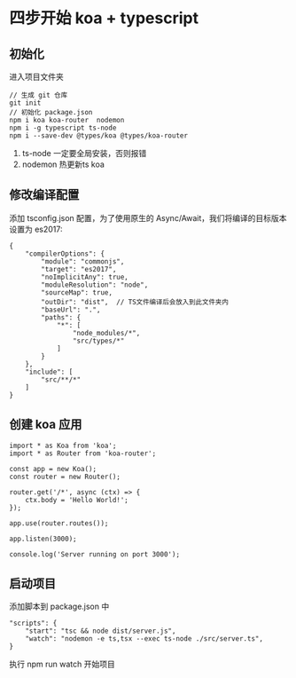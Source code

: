 
# 四步开始 koa + typescript
## 初始化
进入项目文件夹

```
// 生成 git 仓库
git init
// 初始化 package.json
npm i koa koa-router  nodemon
npm i -g typescript ts-node
npm i --save-dev @types/koa @types/koa-router
```

1. ts-node 一定要全局安装，否则报错
2. nodemon 热更新ts koa

## 修改编译配置

添加 tsconfig.json 配置，为了使用原生的 Async/Await，我们将编译的目标版本设置为 es2017:

```
{
    "compilerOptions": {
        "module": "commonjs",
        "target": "es2017",
        "noImplicitAny": true,
        "moduleResolution": "node",
        "sourceMap": true,
        "outDir": "dist",  // TS文件编译后会放入到此文件夹内
        "baseUrl": ".",
        "paths": {
            "*": [
                "node_modules/*",
                "src/types/*"
            ]
        }
    },
    "include": [
        "src/**/*"
    ]
}
```

## 创建 koa 应用

```
import * as Koa from 'koa';
import * as Router from 'koa-router';

const app = new Koa();
const router = new Router();

router.get('/*', async (ctx) => {
    ctx.body = 'Hello World!';
});

app.use(router.routes());

app.listen(3000);

console.log('Server running on port 3000');
```

## 启动项目

添加脚本到 package.json 中

```
"scripts": {
    "start": "tsc && node dist/server.js",
    "watch": "nodemon -e ts,tsx --exec ts-node ./src/server.ts",
}

```

执行 npm run watch 开始项目